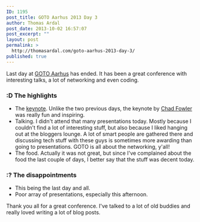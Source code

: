 ```yaml
---
ID: 1195
post_title: GOTO Aarhus 2013 Day 3
author: Thomas Ardal
post_date: 2013-10-02 16:57:07
post_excerpt: ""
layout: post
permalink: >
  http://thomasardal.com/goto-aarhus-2013-day-3/
published: true
---
```

Last day at <a href="http://gotocon.com/aarhus-2013/" target="_blank">GOTO Aarhus</a> has ended. It has been a great conference with interesting talks, a lot of networking and even coding.

<h3>:D The highlights</h3>
<ul>
	<li>The <a href="http://gotocon.com/aarhus-2013/presentation/How%20to%20become%20accomplished" target="_blank">keynote</a>. Unlike the two previous days, the keynote by <a href="https://twitter.com/chadfowler" target="_blank">Chad Fowler</a> was really fun and inspiring.</li>
        <li>Talking. I didn't attend that many presentations today. Mostly because I couldn't find a lot of interesting stuff, but also because I liked hanging out at the bloggers lounge. A lot of smart people are gathered there and discussing tech stuff with these guys is sometimes more awarding than going to presentations. GOTO is all about the networking, y'all!
        <li>The food. Actually it was not great, but since I've complained about the food the last couple of days, I better say that the stuff was decent today.</li>
</ul>
<h3>:? The disappointments</h3>
<ul>
	<li>This being the last day and all.</li>
	<li>Poor array of presentations, especially this afternoon.</li>
</ul>

Thank you all for a great conference. I've talked to a lot of old buddies and really loved writing a lot of blog posts.